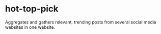 # hot-top-pick
 Aggregates and gathers relevant, trending posts from several social media websites in one website.
